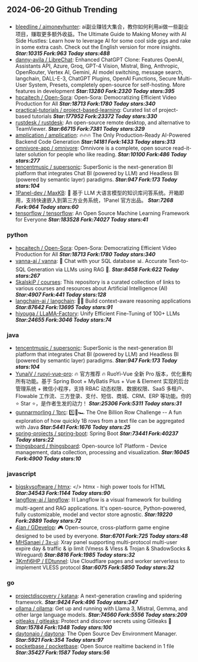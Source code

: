 ## 2024-06-20 Github Trending

### 
* [bleedline / aimoneyhunter](https://github.com/bleedline/aimoneyhunter): ai副业赚钱大集合，教你如何利用ai做一些副业项目，赚取更多额外收益。The Ultimate Guide to Making Money with AI Side Hustles: Learn how to leverage AI for some cool side gigs and rake in some extra cash. Check out the English version for more insights. ***Star:10315 Fork:963 Today stars:488***
* [danny-avila / LibreChat](https://github.com/danny-avila/LibreChat): Enhanced ChatGPT Clone: Features OpenAI, Assistants API, Azure, Groq, GPT-4 Vision, Mistral, Bing, Anthropic, OpenRouter, Vertex AI, Gemini, AI model switching, message search, langchain, DALL-E-3, ChatGPT Plugins, OpenAI Functions, Secure Multi-User System, Presets, completely open-source for self-hosting. More features in development ***Star:13280 Fork:2320 Today stars:395***
* [hpcaitech / Open-Sora](https://github.com/hpcaitech/Open-Sora): Open-Sora: Democratizing Efficient Video Production for All ***Star:18713 Fork:1780 Today stars:340***
* [practical-tutorials / project-based-learning](https://github.com/practical-tutorials/project-based-learning): Curated list of project-based tutorials ***Star:177952 Fork:23372 Today stars:330***
* [rustdesk / rustdesk](https://github.com/rustdesk/rustdesk): An open-source remote desktop, and alternative to TeamViewer. ***Star:66715 Fork:7381 Today stars:329***
* [amplication / amplication](https://github.com/amplication/amplication): 🔥🔥🔥 The Only Production-Ready AI-Powered Backend Code Generation ***Star:14181 Fork:1433 Today stars:313***
* [omnivore-app / omnivore](https://github.com/omnivore-app/omnivore): Omnivore is a complete, open source read-it-later solution for people who like reading. ***Star:10100 Fork:486 Today stars:277***
* [tencentmusic / supersonic](https://github.com/tencentmusic/supersonic): SuperSonic is the next-generation BI platform that integrates Chat BI (powered by LLM) and Headless BI (powered by semantic layer) paradigms. ***Star:947 Fork:173 Today stars:104***
* [1Panel-dev / MaxKB](https://github.com/1Panel-dev/MaxKB): 🚀 基于 LLM 大语言模型的知识库问答系统。开箱即用，支持快速嵌入到第三方业务系统，1Panel 官方出品。 ***Star:7268 Fork:964 Today stars:60***
* [tensorflow / tensorflow](https://github.com/tensorflow/tensorflow): An Open Source Machine Learning Framework for Everyone ***Star:183528 Fork:74027 Today stars:41***

### python
* [hpcaitech / Open-Sora](https://github.com/hpcaitech/Open-Sora): Open-Sora: Democratizing Efficient Video Production for All ***Star:18713 Fork:1780 Today stars:340***
* [vanna-ai / vanna](https://github.com/vanna-ai/vanna): 🤖 Chat with your SQL database 📊. Accurate Text-to-SQL Generation via LLMs using RAG 🔄. ***Star:8458 Fork:622 Today stars:267***
* [SkalskiP / courses](https://github.com/SkalskiP/courses): This repository is a curated collection of links to various courses and resources about Artificial Intelligence (AI) ***Star:4907 Fork:441 Today stars:128***
* [langchain-ai / langchain](https://github.com/langchain-ai/langchain): 🦜🔗 Build context-aware reasoning applications ***Star:87642 Fork:13695 Today stars:91***
* [hiyouga / LLaMA-Factory](https://github.com/hiyouga/LLaMA-Factory): Unify Efficient Fine-Tuning of 100+ LLMs ***Star:24655 Fork:3046 Today stars:74***

### java
* [tencentmusic / supersonic](https://github.com/tencentmusic/supersonic): SuperSonic is the next-generation BI platform that integrates Chat BI (powered by LLM) and Headless BI (powered by semantic layer) paradigms. ***Star:947 Fork:173 Today stars:104***
* [YunaiV / ruoyi-vue-pro](https://github.com/YunaiV/ruoyi-vue-pro): 🔥 官方推荐 🔥 RuoYi-Vue 全新 Pro 版本，优化重构所有功能。基于 Spring Boot + MyBatis Plus + Vue & Element 实现的后台管理系统 + 微信小程序，支持 RBAC 动态权限、数据权限、SaaS 多租户、Flowable 工作流、三方登录、支付、短信、商城、CRM、ERP 等功能。你的 ⭐️ Star ⭐️，是作者生发的动力！ ***Star:25306 Fork:5311 Today stars:31***
* [gunnarmorling / 1brc](https://github.com/gunnarmorling/1brc): 1️⃣🐝🏎️ The One Billion Row Challenge -- A fun exploration of how quickly 1B rows from a text file can be aggregated with Java ***Star:5441 Fork:1676 Today stars:25***
* [spring-projects / spring-boot](https://github.com/spring-projects/spring-boot): Spring Boot ***Star:73441 Fork:40237 Today stars:22***
* [thingsboard / thingsboard](https://github.com/thingsboard/thingsboard): Open-source IoT Platform - Device management, data collection, processing and visualization. ***Star:16045 Fork:4900 Today stars:10***

### javascript
* [bigskysoftware / htmx](https://github.com/bigskysoftware/htmx): </> htmx - high power tools for HTML ***Star:34543 Fork:1144 Today stars:90***
* [langflow-ai / langflow](https://github.com/langflow-ai/langflow): ⛓️ Langflow is a visual framework for building multi-agent and RAG applications. It's open-source, Python-powered, fully customizable, model and vector store agnostic. ***Star:19220 Fork:2889 Today stars:72***
* [4ian / GDevelop](https://github.com/4ian/GDevelop): 🎮 Open-source, cross-platform game engine designed to be used by everyone. ***Star:6701 Fork:725 Today stars:48***
* [MHSanaei / 3x-ui](https://github.com/MHSanaei/3x-ui): Xray panel supporting multi-protocol multi-user expire day & traffic & ip limit (Vmess & Vless & Trojan & ShadowSocks & Wireguard) ***Star:8816 Fork:1985 Today stars:32***
* [3Kmfi6HP / EDtunnel](https://github.com/3Kmfi6HP/EDtunnel): Use Cloudflare pages and worker serverless to implement VLESS protocol ***Star:6075 Fork:5850 Today stars:32***

### go
* [projectdiscovery / katana](https://github.com/projectdiscovery/katana): A next-generation crawling and spidering framework. ***Star:9424 Fork:496 Today stars:347***
* [ollama / ollama](https://github.com/ollama/ollama): Get up and running with Llama 3, Mistral, Gemma, and other large language models. ***Star:74560 Fork:5556 Today stars:209***
* [gitleaks / gitleaks](https://github.com/gitleaks/gitleaks): Protect and discover secrets using Gitleaks 🔑 ***Star:15784 Fork:1348 Today stars:100***
* [daytonaio / daytona](https://github.com/daytonaio/daytona): The Open Source Dev Environment Manager. ***Star:5921 Fork:354 Today stars:97***
* [pocketbase / pocketbase](https://github.com/pocketbase/pocketbase): Open Source realtime backend in 1 file ***Star:35427 Fork:1587 Today stars:56***
